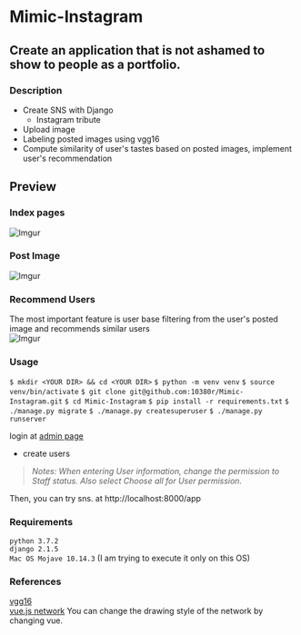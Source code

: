 # Mimic-Instagram

## Create an application that is not ashamed to show to people as a portfolio.

### Description
- Create SNS with Django
  - Instagram tribute
- Upload image
- Labeling posted images using vgg16
- Compute similarity of user's tastes based on posted images, implement user's recommendation

## Preview
### Index pages
![Imgur](https://i.imgur.com/UN5p3N9.gif)

### Post Image
![Imgur](https://i.imgur.com/YhWezYq.gif)

### Recommend Users
The most important feature is user base filtering from the user's posted image and recommends similar users  
![Imgur](https://i.imgur.com/b7sowfW.png)

### Usage
`$ mkdir <YOUR DIR> && cd <YOUR DIR>`
`$ python -m venv venv`
`$ source venv/bin/activate`
`$ git clone git@github.com:10380r/Mimic-Instagram.git`
`$ cd Mimic-Instagram`
`$ pip install -r requirements.txt`
`$ ./manage.py migrate`
`$ ./manage.py createsuperuser`
`$ ./manage.py runserver`

login at [admin page](http://localhost:8000/admin)
  - create users
  > _Notes: When entering User information, change the permission to Staff status. Also select Choose all for User permission._

Then, you can try sns. at http://localhost:8000/app

### Requirements
`python 3.7.2`  
`django 2.1.5`  
`Mac OS Mojave 10.14.3` (I am trying to execute it only on this OS)  

### References
[vgg16](https://keras.io/ja/applications/#vgg1://keras.io/ja/applications/#vgg16)  
[vue.js network](http://visjs.org/docs/network/) You can change the drawing style of the network by changing vue. 
